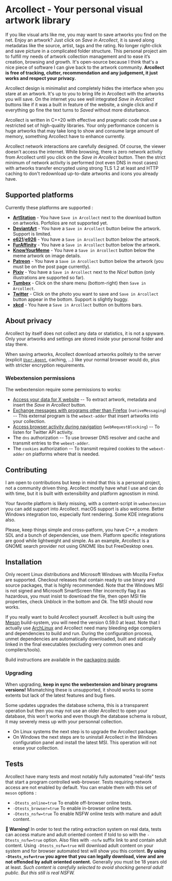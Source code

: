 # Arcollect - Your personal visual artwork library

If you like visual arts like me, you may want to save artworks you find on the net. Enjoy an artwork? Just click on *Save in Arcollect*, it is saved along metadatas like the source, artist, tags and the rating. No longer right-click and save picture in a complicated folder structure. This personal project aim to fulfill my needs of artwork collection management and to ease it’s creation, browsing and growth. It's open-source because I think that's a nice piece of software I can give back to the artwork community. **Arcollect is free of tracking, clutter, recommendation and any judgement, it just works and respect your privacy.**

Arcollect design is minimalist and completely hides the interface when you stare at an artwork. It's up to you to bring life in Arcollect with the artworks you will save. On the internet you see well integrated *Save in Arcollect* buttons like if it was a built in feature of the website, a single click and if everything go fine the text turns to *Saved* without more disturbance.

Arcollect is written in C++20 with effective and pragmatic code that use a restricted set of high-quality libraries. Your only performance concern is huge artworks that may take long to show and consume large amount of memory, something Arcollect have to enhance currently.

Arcollect network interactions are carefully designed. Of course, the viewer doesn't access the internet. While browsing, there is zero network activity from Arcollect until you click on the *Save in Arcollect* button. Then the strict minimum of network activity is performed (not even DNS in most cases) with artworks transfer encrypted using strong TLS 1.2 at least and HTTP caching to don't redownload up-to-date artworks and icons you already have.

## Supported platforms
Currently these platforms are supported :

* **[ArtStation](https://www.artstation.com/)** - You have `Save in Arcollect` next to the download button on artworks. Porfolios are not supported yet.
* **[DeviantArt](https://www.deviantart.com/)** - You have a `Save in Arcollect` button below the artwork. Support is limited.
* **[e621](https://e621.net/)**/**[e926](https://e926.net)** - You have a `Save in Arcollect` button below the artwork.
* **[FurAffinity](https://www.furaffinity.net/)** - You have a `Save in Arcollect` button below the artwork.
* **[KnowYourMeme](https://knowyourmeme.com/)** - You have a `Save in Arcollect` button below the meme artwork on image details.
* **[Patreon](https://www.patreon.com/)** - You have a `Save in Arcollect` button below the artwork (you must be on the post page currently).
* **[Pixiv](https://www.pixiv.com/)** - You have a `Save in Arcollect` next to the *Nice!* button (only illustrations are supported so far).
* **[Tumbex](https://www.tumbex.com/)** - Click on the share menu (bottom-right) then `Save in Arcollect`.
* **[Twitter](https://twitter.com/)** - Click on the photo you want to save and `Save in Arcollect` button appear in the bottom. Support is slightly buggy.
* **[xkcd](https://xkcd.com/)** - You have a `Save in Arcollect` button on buttons bars.

## About privacy
Arcollect by itself does not collect any data or statistics, it is not a spyware. Only your artworks and settings are stored inside your personal folder and stay there.

When saving artworks, Arcollect download artworks politely to the server (explicit [`User-Agent`](https://developer.mozilla.org/en-US/docs/Web/HTTP/Headers/User-Agent), caching, ...) like your normal browser would do, plus with stricter encryption requirements.

### Webextension permissions
The webextension require some permissions to works:

* [Access your data for X website](https://support.mozilla.org/en-US/kb/permission-request-messages-firefox-extensions#w_access-your-data-for-named-site) -- To extract artwork, metadata and insert the *Save in Arcollect* button.
* [Exchange messages with programs other than Firefox](https://support.mozilla.org/en-US/kb/permission-request-messages-firefox-extensions#w_exchange-messages-with-programs-other-than-firefox) (`nativeMessaging`) -- This external program is the `webext-adder` that insert artworks into your collection.
* [Access browser activity during navigation](https://support.mozilla.org/en-US/kb/permission-request-messages-firefox-extensions#w_access-browser-activity-during-navigation) (`webRequestBlocking`) -- To listen for Twitter API activity.
* The `dns` authorization -- To use browser DNS resolver and cache and transmit entries to the `webext-adder`.
* The `cookies` authorization -- To transmit required cookies to the `webext-adder` on platforms where that is needed.

## Contributing
I am open to contributions but keep in mind that this is a personal project, not a community driven thing. Arcollect mostly have what I use and can do with time, but it is built with extensibility and platform agnostism in mind.

Your favorite platform is likely missing, with a content-script in `webextension` you can add support into Arcollect.
macOS support is also welcome.
Better Windows integration too, especially font rendering.
Some KDE integrations also.

Please, keep things simple and cross-patform, you have C++, a modern SDL and a bunch of dependencies, use them. Platform specific integrations are good while lightweight and simple. As an example, Arcollect is a GNOME search provider not using GNOME libs but FreeDesktop ones.

## Installation
Only recent Linux distributions and Microsoft Windows with Mozilla Firefox are supported. Checkout releases that contain ready to use binary and source packages, that is highly recommended. Note that the Windows MSI is not signed and Microsoft SmartScreen filter incorrectly flag it as hazardous, you must insist to download the file, then open MSI file properties, check *Unblock* in the bottom and *Ok*. The MSI should now works.

If you really want to build Arcollect yourself. Arcollect is built using the [Meson](https://mesonbuild.com/) build-system, you will need the version 0.59.0 at least. Note that I actually use [ArchLinux](https://archlinux.org/) and Arcollect need many bleeding edge compilers and dependencies to build and run. During the configuration process, unmet dependencies are automatically downloaded, built and statically linked in the final executables (excluding very common ones and compilers/tools).

Build instructions are available in the [packaging guide](./packaging/README.md).

### Upgrading
When upgrading, **keep in sync the webextension and binary programs versions!** Mismatching these is unsupported, it should works to some extents but lack of the latest features and bug fixes.

Some updates upgrades the database schema, this is a transparent operation but then you may not use an older Arcollect to open your database, this won't works and even though the database schema is robust, it may severely mess up with your personnal collection.

* On Linux systems the next step is to upgrade the Arcollect package.
* On Windows the next steps are to uninstall Arcollect in the Windows configuration panel and install the latest MSI. This operation will not erase your collection.

## Tests
Arcollect have many tests and most notably fully automated "real-life" tests that start a program controlled web-browser. Tests requiring network access are not enabled by default. You can enable them with this set of `meson` options :

* `-Dtests_online=true` To enable off-browser online tests.
* `-Dtests_browser=true` To enable in-browser online tests.
* `-Dtests_nsfw=true` To enable NSFW online tests with mature and adult content.

**🔞️ Warning!** In order to test the rating extraction system on real data, tests can access mature and adult oriented content if told to so with the `-Dtests_nsfw=true` option. Also files with `-nsfw` suffix link to and contain adult content. Using `-Dtests_nsfw=true` will download adult content on your system and for browser automated test will show you this content. **By using `-Dtests_nsfw=true` you agree that you can legally download, view and are not offended by adult oriented content.** Generally you must be 18 years old at least. *Such content is carefully selected to avoid shocking general adult public. But this still is real NSFW.*
